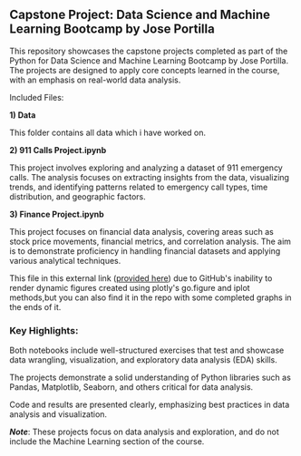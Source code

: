 ## **Capstone Project: Data Science and Machine Learning Bootcamp by Jose Portilla**

This repository showcases the capstone projects completed as part of the Python for Data Science and Machine Learning Bootcamp by Jose Portilla. The projects are designed to apply core concepts learned in the course, with an emphasis on real-world data analysis.

Included Files:

**1) Data**

This folder contains all data which i have worked on.

**2) 911 Calls Project.ipynb**

This project involves exploring and analyzing a dataset of 911 emergency calls. The analysis focuses on extracting insights from the data, visualizing trends, and identifying patterns related to emergency call types, time distribution, and geographic factors.

**3) Finance Project.ipynb**

This project focuses on financial data analysis, covering areas such as stock price movements, financial metrics, and correlation analysis. The aim is to demonstrate proficiency in handling financial datasets and applying various analytical techniques.

This file in this external link ([provided here](https://www.kaggle.com/code/ahmeddawod2/finance-capstone)) due to GitHub's inability to render dynamic figures created using plotly's go.figure and iplot methods,but you can also find it in the repo with some completed graphs in the ends of it.

### Key Highlights:

Both notebooks include well-structured exercises that test and showcase data wrangling, visualization, and exploratory data analysis (EDA) skills.

The projects demonstrate a solid understanding of Python libraries such as Pandas, Matplotlib, Seaborn, and others critical for data analysis.

Code and results are presented clearly, emphasizing best practices in data analysis and visualization.

***Note***: These projects focus on data analysis and exploration, and do not include the Machine Learning section of the course.
